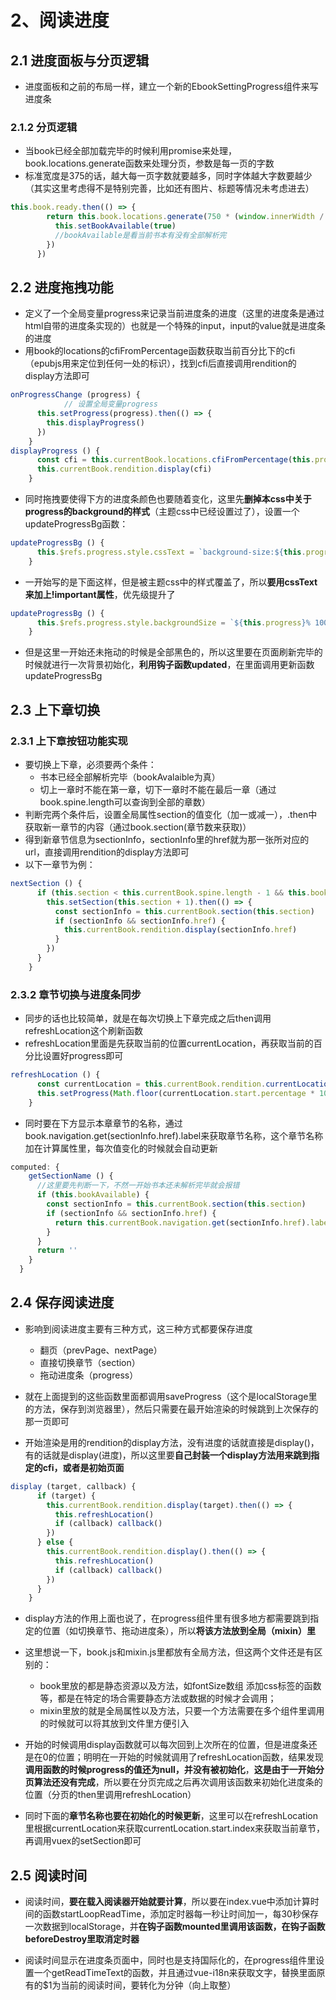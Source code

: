 # 2、阅读进度

## 2.1 进度面板与分页逻辑

+ 进度面板和之前的布局一样，建立一个新的EbookSettingProgress组件来写进度条

### 2.1.2 分页逻辑

+ 当book已经全部加载完毕的时候利用promise来处理，book.locations.generate函数来处理分页，参数是每一页的字数
+ 标准宽度是375的话，越大每一页字数就要越多，同时字体越大字数要越少（其实这里考虑得不是特别完善，比如还有图片、标题等情况未考虑进去）

```javascript
this.book.ready.then(() => {
        return this.book.locations.generate(750 * (window.innerWidth / 375) * (16 / getFontSize(this.fileName))).then((locations) => {
          this.setBookAvailable(true)
          //bookAvailable是看当前书本有没有全部解析完
        })
      })
```

## 2.2 进度拖拽功能

+ 定义了一个全局变量progress来记录当前进度条的进度（这里的进度条是通过html自带的进度条实现的）也就是一个特殊的input，input的value就是进度条的进度
+ 用book的locations的cfiFromPercentage函数获取当前百分比下的cfi（epubjs用来定位到任何一处的标识），找到cfi后直接调用rendition的display方法即可

```javascript
onProgressChange (progress) {
			// 设置全局变量progress
      this.setProgress(progress).then(() => {
        this.displayProgress()
      })
    }
displayProgress () {
      const cfi = this.currentBook.locations.cfiFromPercentage(this.progress / 100)
      this.currentBook.rendition.display(cfi)
    }
```

+ 同时拖拽要使得下方的进度条颜色也要随着变化，这里先**删掉本css中关于progress的background的样式**（主题css中已经设置过了），设置一个updateProgressBg函数：

```javascript
updateProgressBg () {
      this.$refs.progress.style.cssText = `background-size:${this.progress}% 100% !important`
    }
```

+ 一开始写的是下面这样，但是被主题css中的样式覆盖了，所以**要用cssText来加上!important属性**，优先级提升了

```javascript
updateProgressBg () {
      this.$refs.progress.style.backgroundSize = `${this.progress}% 100% `
    }
```

+ 但是这里一开始还未拖动的时候是全部黑色的，所以这里要在页面刷新完毕的时候就进行一次背景初始化，**利用钩子函数updated**，在里面调用更新函数updateProgressBg

## 2.3 上下章切换

### 2.3.1 上下章按钮功能实现

+ 要切换上下章，必须要两个条件：
  + 书本已经全部解析完毕（bookAvalaible为真）
  + 切上一章时不能在第一章，切下一章时不能在最后一章（通过book.spine.length可以查询到全部的章数）
+ 判断完两个条件后，设置全局属性section的值变化（加一或减一），.then中获取新一章节的内容（通过book.section(章节数来获取)）
+ 得到新章节信息为sectionInfo，sectionInfo里的href就为那一张所对应的url，直接调用rendition的display方法即可
+ 以下一章节为例：

```javascript
nextSection () {
      if (this.section < this.currentBook.spine.length - 1 && this.bookAvailable) {
        this.setSection(this.section + 1).then(() => {
          const sectionInfo = this.currentBook.section(this.section)
          if (sectionInfo && sectionInfo.href) {
            this.currentBook.rendition.display(sectionInfo.href)
          }
        })
      }
    }
```

### 2.3.2 章节切换与进度条同步

+ 同步的话也比较简单，就是在每次切换上下章完成之后then调用refreshLocation这个刷新函数
+ refreshLocation里面是先获取当前的位置currentLocation，再获取当前的百分比设置好progress即可

```javascript
refreshLocation () {
      const currentLocation = this.currentBook.rendition.currentLocation()
      this.setProgress(Math.floor(currentLocation.start.percentage * 100))
    }
```

+ 同时要在下方显示本章章节的名称，通过book.navigation.get(sectionInfo.href).label来获取章节名称，这个章节名称加在计算属性里，每次值变化的时候就会自动更新

```javascript
computed: {
    getSectionName () {
      //这里要先判断一下，不然一开始书本还未解析完毕就会报错
      if (this.bookAvailable) {
        const sectionInfo = this.currentBook.section(this.section)
        if (sectionInfo && sectionInfo.href) {
          return this.currentBook.navigation.get(sectionInfo.href).label
        }
      }
      return ''
    }
  }
```

## 2.4 保存阅读进度

+ 影响到阅读进度主要有三种方式，这三种方式都要保存进度
  + 翻页（prevPage、nextPage）
  + 直接切换章节（section）
  + 拖动进度条（progress）

+ 就在上面提到的这些函数里面都调用saveProgress（这个是localStorage里的方法，保存到浏览器里），然后只需要在最开始渲染的时候跳到上次保存的那一页即可
+ 开始渲染是用的rendition的display方法，没有进度的话就直接是display()，有的话就是display(进度)，所以这里要**自己封装一个display方法用来跳到指定的cfi，或者是初始页面**

```javascript
display (target, callback) {
      if (target) {
        this.currentBook.rendition.display(target).then(() => {
          this.refreshLocation()
          if (callback) callback()
        })
      } else {
        this.currentBook.rendition.display().then(() => {
          this.refreshLocation()
          if (callback) callback()
        })
      }
    }
```

+ display方法的作用上面也说了，在progress组件里有很多地方都需要跳到指定的位置（如切换章节、拖动进度条），所以**将该方法放到全局（mixin）里**

+ 这里想说一下，book.js和mixin.js里都放有全局方法，但这两个文件还是有区别的：
  + book里放的都是静态资源以及方法，如fontSize数组 添加css标签的函数等，都是在特定的场合需要静态方法或数据的时候才会调用；
  + mixin里放的就是全局属性以及方法，只要一个方法需要在多个组件里调用的时候就可以将其放到文件里方便引入

+ 开始的时候调用display函数就可以每次回到上次所在的位置，但是进度条还是在0的位置；明明在一开始的时候就调用了refreshLocation函数，结果发现**调用函数的时候progress的值还为null，并没有被初始化**，**这是由于一开始分页算法还没有完成**，所以要在分页完成之后再次调用该函数来初始化进度条的位置（分页的then里调用refreshLocation）

+ 同时下面的**章节名称也要在初始化的时候更新**，这里可以在refreshLocation里根据currentLocation来获取currentLocation.start.index来获取当前章节，再调用vuex的setSection即可

## 2.5 阅读时间

+ 阅读时间，**要在载入阅读器开始就要计算**，所以要在index.vue中添加计算时间的函数startLoopReadTime，添加定时器每一秒让时间加一，每30秒保存一次数据到localStorage，并**在钩子函数mounted里调用该函数，在钩子函数beforeDestroy里取消定时器**

+ 阅读时间显示在进度条页面中，同时也是支持国际化的，在progress组件里设置一个getReadTimeText的函数，并且通过vue-i18n来获取文字，替换里面原有的$1为当前的阅读时间，要转化为分钟（向上取整）